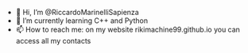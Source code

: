 - 👋 Hi, I’m @RiccardoMarinelliSapienza
- 🌱 I’m currently learning C++ and Python
- 📫 How to reach me: on my website rikimachine99.github.io you can access all my contacts

<!---
RiccardoMarinelliSapienza/RiccardoMarinelliSapienza is a ✨ special ✨ repository because its `README.md` (this file) appears on your GitHub profile.
You can click the Preview link to take a look at your changes.
--->
